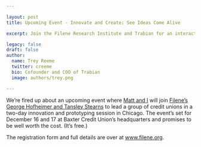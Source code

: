 ```yaml
---

layout: post
title: Upcoming Event - Innovate and Create: See Ideas Come Alive

excerpt: Join the Filene Research Institute and Trabian for an interactive two-day innovation and prototyping session in Chicago on December 16 and 17.

legacy: false
draft: false
author:
  name: Trey Reeme
  twitter: creeme
  bio: Cofounder and COO of Trabian
  image: authors/trey.png

---
```


<p>We&#8217;re fired up about an upcoming event where <a href="http://www.trabian.com">Matt and I</a> will join <a href="http://www.filene.org">Filene&#8217;s George Hofheimer and Tansley Stearns</a> to lead a group of credit unions in a two-day innovation and prototyping session in Chicago. The event&#8217;s set for December 16 and 17 at Baxter Credit Union&#8217;s headquarters and promises to be well worth the cost. (It&#8217;s free.) </p>

<p>The registration form and full details are over at <a href="https://filene.org/join/event/innovate-create-see-ideas-come-alive-in-two-days">www.filene.org</a>.</p>
